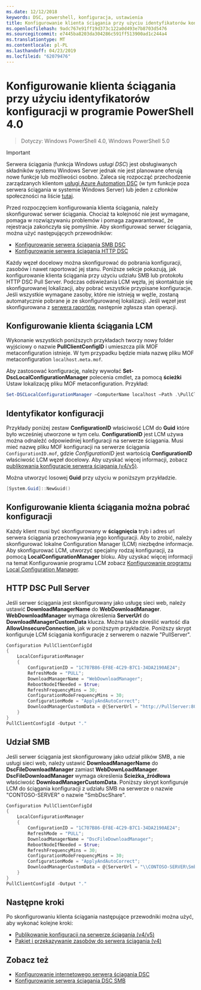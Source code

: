 ```yaml
---
ms.date: 12/12/2018
keywords: DSC, powershell, konfiguracja, ustawienia
title: Konfigurowanie klienta ściągania przy użyciu identyfikatorów konfiguracji w programie PowerShell 4.0
ms.openlocfilehash: 9adc767e91ff19d373c122a0d493e7b8703d5476
ms.sourcegitcommit: e7445ba8203da304286c591ff513900ad1c244a4
ms.translationtype: MT
ms.contentlocale: pl-PL
ms.lasthandoff: 04/23/2019
ms.locfileid: "62079476"
---
```

# <a name="set-up-a-pull-client-using-configuration-ids-in-powershell-40"></a>Konfigurowanie klienta ściągania przy użyciu identyfikatorów konfiguracji w programie PowerShell 4.0

>Dotyczy: Windows PowerShell 4.0, Windows PowerShell 5.0

> [!IMPORTANT]
> Serwera ściągania (funkcja Windows *usługi DSC*) jest obsługiwanych składników systemu Windows Server jednak nie jest planowane oferują nowe funkcje lub możliwości osobno. Zaleca się rozpocząć przechodzenie zarządzanych klientom [usługi Azure Automation DSC](/azure/automation/automation-dsc-getting-started) (w tym funkcje poza serwera ściągania w systemie Windows Server) lub jeden z członków społeczności na liście [tutaj](pullserver.md#community-solutions-for-pull-service).

Przed rozpoczęciem konfigurowania klienta ściągania, należy skonfigurować serwer ściągania. Chociaż ta kolejność nie jest wymagane, pomaga w rozwiązywaniu problemów i pomaga zagwarantować, że rejestracja zakończyła się pomyślnie. Aby skonfigurować serwer ściągania, można użyć następujących przewodników:

- [Konfigurowanie serwera ściągania SMB DSC](pullServerSmb.md)
- [Konfigurowanie serwera ściągania HTTP DSC](pullServer.md)

Każdy węzeł docelowy można skonfigurować do pobrania konfiguracji, zasobów i nawet raportować jej stanu. Poniższe sekcje pokazują, jak konfigurowanie klienta ściągania przy użyciu udziału SMB lub protokołu HTTP DSC Pull Server. Podczas odświeżania LCM węzła, jej skontaktuje się skonfigurowanej lokalizacji, aby pobrać wszystkie przypisane konfiguracje. Jeśli wszystkie wymagane zasoby, które nie istnieją w węźle, zostaną automatycznie pobrane je ze skonfigurowanej lokalizacji. Jeśli węzeł jest skonfigurowana z [serwera raportów](reportServer.md), następnie zgłasza stan operacji.

## <a name="configure-the-pull-client-lcm"></a>Konfigurowanie klienta ściągania LCM

Wykonanie wszystkich poniższych przykładach tworzy nowy folder wyjściowy o nazwie **PullClientConfigID** i umieszcza plik MOF metaconfiguration istnieje. W tym przypadku będzie miała nazwę pliku MOF metaconfiguration `localhost.meta.mof`.

Aby zastosować konfigurację, należy wywołać **Set-DscLocalConfigurationManager** polecenia cmdlet, za pomocą **ścieżki** Ustaw lokalizację pliku MOF metaconfiguration. Przykład:

```powershell
Set-DSCLocalConfigurationManager –ComputerName localhost –Path .\PullClientConfigId –Verbose.
```

## <a name="configuration-id"></a>Identyfikator konfiguracji

Przykłady poniżej zestaw **ConfigurationID** właściwość LCM do **Guid** które było wcześniej utworzone w tym celu. **ConfigurationID** jest LCM używa można odnaleźć odpowiedniej konfiguracji na serwerze ściągania. Musi mieć nazwę pliku MOF konfiguracji na serwerze ściągania `ConfigurationID.mof`, gdzie *ConfigurationID* jest wartością **ConfigurationID** właściwość LCM węzeł docelowy. Aby uzyskać więcej informacji, zobacz [publikowania konfiguracje serwera ściągania (v4/v5)](publishConfigs.md).

Można utworzyć losowej **Guid** przy użyciu w poniższym przykładzie.

```powershell
[System.Guid]::NewGuid()
```

## <a name="set-up-a-pull-client-to-download-configurations"></a>Konfigurowanie klienta ściągania można pobrać konfiguracji

Każdy klient musi być skonfigurowany w **ściągnięcia** tryb i adres url serwera ściągania przechowywania jego konfiguracji. Aby to zrobić, należy skonfigurować lokalne Configuration Manager (LCM) niezbędne informacje. Aby skonfigurować LCM, utworzyć specjalny rodzaj konfiguracji, za pomocą **LocalConfigurationManager** bloku. Aby uzyskać więcej informacji na temat Konfigurowanie programu LCM zobacz [Konfigurowanie programu Local Configuration Manager](../managing-nodes/metaConfig4.md).

## <a name="http-dsc-pull-server"></a>HTTP DSC Pull Server

Jeśli serwer ściągania jest skonfigurowany jako usługę sieci web, należy ustawić **DownloadManagerName** do **WebDownloadManager**. **WebDownloadManager** wymaga określenia **ServerUrl** do **DownloadManagerCustomData** klucza. Można także określić wartość dla **AllowUnsecureConnection**, jak w poniższym przykładzie. Poniższy skrypt konfiguruje LCM ściągania konfiguracje z serwerem o nazwie "PullServer".

```powershell
Configuration PullClientConfigId
{
    LocalConfigurationManager
    {
        ConfigurationID = "1C707B86-EF8E-4C29-B7C1-34DA2190AE24";
        RefreshMode = "PULL";
        DownloadManagerName = "WebDownloadManager";
        RebootNodeIfNeeded = $true;
        RefreshFrequencyMins = 30;
        ConfigurationModeFrequencyMins = 30;
        ConfigurationMode = "ApplyAndAutoCorrect";
        DownloadManagerCustomData = @{ServerUrl = "http://PullServer:8080/PSDSCPullServer/PSDSCPullServer.svc"; AllowUnsecureConnection = “TRUE”}
    }
}
PullClientConfigId -Output "."
```

## <a name="smb-share"></a>Udział SMB

Jeśli serwer ściągania jest skonfigurowany jako udział plików SMB, a nie usługi sieci web, należy ustawić **DownloadManagerName** do **DscFileDownloadManager** zamiast **WebDownLoadManager**. **DscFileDownloadManager** wymaga określenia **Ścieżka_źródłowa** właściwość **DownloadManagerCustomData**. Poniższy skrypt konfiguruje LCM do ściągania konfiguracji z udziału SMB na serwerze o nazwie "CONTOSO-SERVER" o nazwie "SmbDscShare".

```powershell
Configuration PullClientConfigId
{
    LocalConfigurationManager
    {
        ConfigurationID = "1C707B86-EF8E-4C29-B7C1-34DA2190AE24";
        RefreshMode = "PULL";
        DownloadManagerName = "DscFileDownloadManager";
        RebootNodeIfNeeded = $true;
        RefreshFrequencyMins = 30;
        ConfigurationModeFrequencyMins = 30;
        ConfigurationMode = "ApplyAndAutoCorrect";
        DownloadManagerCustomData = @{ServerUrl = "\\CONTOSO-SERVER\SmbDscShare"}
    }
}
PullClientConfigId -Output "."
```

## <a name="next-steps"></a>Następne kroki

Po skonfigurowaniu klienta ściągania następujące przewodniki można użyć, aby wykonać kolejne kroki:

- [Publikowanie konfiguracji na serwerze ściągania (v4/v5)](publishConfigs.md)
- [Pakiet i przekazywanie zasobów do serwera ściągania (v4)](package-upload-resources.md)

## <a name="see-also"></a>Zobacz też

- [Konfigurowanie internetowego serwera ściągania DSC](pullServer.md)
- [Konfigurowanie serwera ściągania DSC SMB](pullServerSMB.md)
